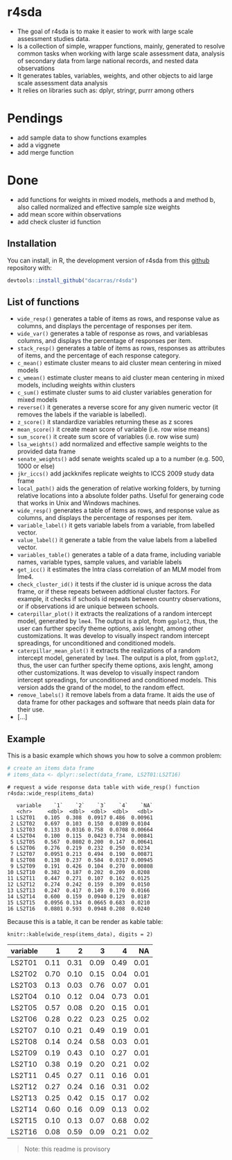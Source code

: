 
<!-- README.md is generated from README.Rmd. Please edit that file -->

# r4sda

  - The goal of r4sda is to make it easier to work with large scale
    assessment studies data.
  - Is a collection of simple, wrapper functions, mainly, generated to
    resolve common tasks when working with large scale assessment data,
    analysis of secondary data from large national records, and nested
    data observations
  - It generates tables, variables, weights, and other objects to aid
    large scale assessment data analysis
  - It relies on libraries such as: dplyr, stringr, purrr among others

# Pendings

  - add sample data to show functions examples
  - add a viggnete
  - add merge function

# Done

  - add functions for weights in mixed models, methods a and method b,
    also called normalized and effective sample size weights
  - add mean score within observations
  - add check cluster id function

## Installation

You can install, in R, the development version of r4sda from this
[github](https://github.com/dacarras/r4sda) repository with:

``` r
devtools::install_github("dacarras/r4sda")
```

## List of functions

  - `wide_resp()` generates a table of items as rows, and response value
    as columns, and displays the percentage of responses per item.
  - `wide_var()` generates a table of response as rows, and variablesas
    columns, and displays the percentage of responses per item.
  - `stack_resp()` generates a table of items as rows, responses as
    attributes of items, and the percentage of each response category.
  - `c_mean()` estimate cluster means to aid cluster mean centering in
    mixed models
  - `c_wmean()` estimate cluster means to aid cluster mean centering in
    mixed models, including weights within clusters
  - `c_sum()` estimate cluster sums to aid cluster variables generation
    for mixed models
  - `reverse()` it generates a reverse score for any given numeric
    vector (it removes the labels if the variable is labelled).
  - `z_score()` it standardize variables returning these as z scores
  - `mean_score()` it create mean score of variable (i.e. row wise
    means)
  - `sum_score()` it create sum score of variables (i.e. row wise sum)
  - `lsa_weights()` add normalized and effective sample weights to the
    provided data frame
  - `senate_weights()` add senate weights scaled up a to a number
    (e.g. 500, 1000 or else)
  - `jkr_iccs()` add jackknifes replicate weights to ICCS 2009 study
    data frame
  - `local_path()` aids the generation of relative working folders, by
    turning relative locations into a absolute folder paths. Useful for
    generaing code that works in Unix and Windows machines.
  - `wide_resp()` generates a table of items as rows, and response value
    as columns, and displays the percentage of responses per item.
  - `variable_label()` it gets variable labels from a variable, from
    labelled vector.
  - `value_label()` it generate a table from the value labels from a
    labelled vector.
  - `variables_table()` generates a table of a data frame, including
    variable names, variable types, sample values, and variable labels
  - `get_icc()` it estimates the Intra class correlation of an MLM model
    from lme4.
  - `check_cluster_id()` it tests if the cluster id is unique across the
    data frame, or if these repeats between addtional cluster factors.
    For example, it checks if schools id repeats between country
    observations, or if observations id are unique between schools.
  - `caterpillar_plot()` it extracts the realizations of a random
    intercept model, generated by `lme4`. The output is a plot, from
    `ggplot2`, thus, the user can further specify theme options, axis
    lenght, among other customizations. It was develop to visually
    inspect random intercept spreadings, for unconditioned and
    conditioned models.
  - `caterpillar_mean_plot()` it extracts the realizations of a random
    intercept model, generated by `lme4`. The output is a plot, from
    `ggplot2`, thus, the user can further specify theme options, axis
    lenght, among other customizations. It was develop to visually
    inspect random intercept spreadings, for unconditioned and
    conditioned models. This version adds the grand of the model, to the
    random effect.
  - `remove_labels()` it remove labels from a data frame. It aids the
    use of data frame for other packages and software that needs plain
    data for their use.
  - \[…\]

## Example

This is a basic example which shows you how to solve a common problem:

``` r
# create an items data frame
# items_data <- dplyr::select(data_frame, LS2T01:LS2T16)
```

``` text
# request a wide response data table with wide_resp() function
r4sda::wide_resp(items_data)

   variable    `1`    `2`    `3`    `4`    `NA`
   <chr>     <dbl>  <dbl>  <dbl>  <dbl>   <dbl>
 1 LS2T01   0.105  0.308  0.0917 0.486  0.00961
 2 LS2T02   0.697  0.103  0.150  0.0389 0.0104 
 3 LS2T03   0.133  0.0316 0.758  0.0708 0.00664
 4 LS2T04   0.100  0.115  0.0423 0.734  0.00841
 5 LS2T05   0.567  0.0802 0.200  0.147  0.00641
 6 LS2T06   0.276  0.219  0.232  0.250  0.0234 
 7 LS2T07   0.0951 0.213  0.494  0.190  0.00871
 8 LS2T08   0.138  0.237  0.584  0.0317 0.00945
 9 LS2T09   0.191  0.426  0.104  0.270  0.00808
10 LS2T10   0.382  0.187  0.202  0.209  0.0208 
11 LS2T11   0.447  0.271  0.107  0.162  0.0125 
12 LS2T12   0.274  0.242  0.159  0.309  0.0150 
13 LS2T13   0.247  0.417  0.149  0.170  0.0166 
14 LS2T14   0.600  0.159  0.0940 0.129  0.0187 
15 LS2T15   0.0956 0.134  0.0665 0.683  0.0210 
16 LS2T16   0.0801 0.593  0.0948 0.208  0.0240 
```

Because this is a table, it can be render as kable table:

``` text
knitr::kable(wide_resp(items_data), digits = 2)
```

| variable |    1 |    2 |    3 |    4 |   NA |
| :------- | ---: | ---: | ---: | ---: | ---: |
| LS2T01   | 0.11 | 0.31 | 0.09 | 0.49 | 0.01 |
| LS2T02   | 0.70 | 0.10 | 0.15 | 0.04 | 0.01 |
| LS2T03   | 0.13 | 0.03 | 0.76 | 0.07 | 0.01 |
| LS2T04   | 0.10 | 0.12 | 0.04 | 0.73 | 0.01 |
| LS2T05   | 0.57 | 0.08 | 0.20 | 0.15 | 0.01 |
| LS2T06   | 0.28 | 0.22 | 0.23 | 0.25 | 0.02 |
| LS2T07   | 0.10 | 0.21 | 0.49 | 0.19 | 0.01 |
| LS2T08   | 0.14 | 0.24 | 0.58 | 0.03 | 0.01 |
| LS2T09   | 0.19 | 0.43 | 0.10 | 0.27 | 0.01 |
| LS2T10   | 0.38 | 0.19 | 0.20 | 0.21 | 0.02 |
| LS2T11   | 0.45 | 0.27 | 0.11 | 0.16 | 0.01 |
| LS2T12   | 0.27 | 0.24 | 0.16 | 0.31 | 0.02 |
| LS2T13   | 0.25 | 0.42 | 0.15 | 0.17 | 0.02 |
| LS2T14   | 0.60 | 0.16 | 0.09 | 0.13 | 0.02 |
| LS2T15   | 0.10 | 0.13 | 0.07 | 0.68 | 0.02 |
| LS2T16   | 0.08 | 0.59 | 0.09 | 0.21 | 0.02 |

> Note: this readme is provisory
